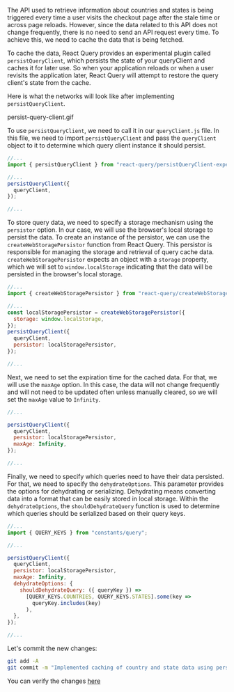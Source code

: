 The API used to retrieve information about countries and states is being triggered every time a user visits the checkout page after the stale time or across page reloads. However, since the data related to this API does not change frequently, there is no need to send an API request every time. To achieve this, we need to cache the data that is being fetched.

To cache the data, React Query provides an experimental plugin called `persistQueryClient`, which persists the state of your queryClient and caches it for later use. So when your application reloads or when a user revisits the application later, React Query will attempt to restore the query client's state from the cache.

Here is what the networks will look like after implementing `persistQueryClient`.

<image>persist-query-client.gif</image>

To use `persistQueryClient`, we need to call it in our `queryClient.js` file. In this file, we need to import `persistQueryClient` and pass the `queryClient` object to it to determine which query client instance it should persist.

```js
//...
import { persistQueryClient } from "react-query/persistQueryClient-experimental";

//...
persistQueryClient({
  queryClient,
});

//...
```

To store query data, we need to specify a storage mechanism using the `persistor` option. In our case, we will use the browser's local storage to persist the data. To create an instance of the persistor, we can use the `createWebStoragePersistor` function from React Query. This persistor is responsible for managing the storage and retrieval of query cache data. `createWebStoragePersistor` expects an object with a `storage` property, which we will set to `window.localStorage` indicating that the data will be persisted in the browser's local storage.

```js
//...
import { createWebStoragePersistor } from "react-query/createWebStoragePersistor-experimental";

//...
const localStoragePersistor = createWebStoragePersistor({
  storage: window.localStorage,
});
persistQueryClient({
  queryClient,
  persistor: localStoragePersistor,
});

//...
```

Next, we need to set the expiration time for the cached data. For that, we will use the `maxAge` option. In this case, the data will not change frequently and will not need to be updated often unless manually cleared, so we will set the `maxAge` value to `Infinity`.

```js
//...

persistQueryClient({
  queryClient,
  persistor: localStoragePersistor,
  maxAge: Infinity,
});

//...
```

Finally, we need to specify which queries need to have their data persisted. For that, we need to specify the `dehydrateOptions`. This parameter provides the options for dehydrating or serializing. Dehydrating means converting data into a format that can be easily stored in local storage. Within the `dehydrateOptions`, the `shouldDehydrateQuery` function is used to determine which queries should be serialized based on their query keys.

```js
//...
import { QUERY_KEYS } from "constants/query";

//...

persistQueryClient({
  queryClient,
  persistor: localStoragePersistor,
  maxAge: Infinity,
  dehydrateOptions: {
    shouldDehydrateQuery: ({ queryKey }) =>
      [QUERY_KEYS.COUNTRIES, QUERY_KEYS.STATES].some(key =>
        queryKey.includes(key)
      ),
  },
});

//...
```

Let's commit the new changes:

```bash
git add -A
git commit -m "Implemented caching of country and state data using persistQueryClient"
```

You can verify the changes [here](https://github.com/bigbinary/smile-cart-frontend/commit/a5ea895b205271f9c865fc0e296acdf983607ad9)
